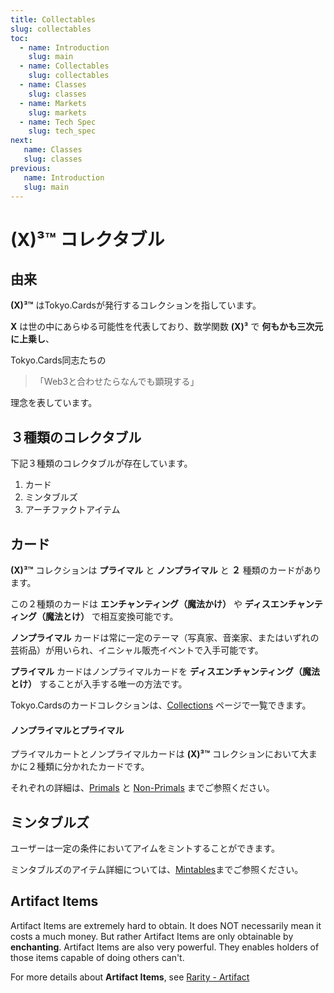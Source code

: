 ```yaml
---
title: Collectables
slug: collectables
toc:
  - name: Introduction
    slug: main 
  - name: Collectables 
    slug: collectables 
  - name: Classes 
    slug: classes 
  - name: Markets 
    slug: markets 
  - name: Tech Spec 
    slug: tech_spec 
next: 
   name: Classes 
   slug: classes 
previous: 
   name: Introduction 
   slug: main 
---
```


# __(X)³™__ コレクタブル

## 由来
__(X)³™__ はTokyo.Cardsが発行するコレクションを指しています。

__X__ は世の中にあらゆる可能性を代表しており、数学関数 __(X)³__ で __何もかも三次元に上乗し__、

Tokyo.Cards同志たちの 
>「Web3と合わせたらなんでも顕現する」

理念を表しています。


## ３種類のコレクタブル

下記３種類のコレクタブルが存在しています。

1. カード
2. ミンタブルズ
3. アーチファクトアイテム


## カード
__(X)³™__ コレクションは __プライマル__ と __ノンプライマル__ と __２__ 種類のカードがあります。

この２種類のカードは __エンチャンティング（魔法かけ）__ や __ディスエンチャンティング（魔法とけ）__ で相互変換可能です。

__ノンプライマル__ カードは常に一定のテーマ（写真家、音楽家、またはいずれの芸術品）が用いられ、イニシャル販売イベントで入手可能です。

__プライマル__ カードはノンプライマルカードを __ディスエンチャンティング（魔法とけ）__ することが入手する唯一の方法です。


Tokyo.Cardsのカードコレクションは、[Collections]() ページで一覧できます。


#### ノンプライマルとプライマル

プライマルカートとノンプライマルカードは __(X)³™__ コレクションにおいて大まかに２種類に分かれたカードです。

それぞれの詳細は、[Primals](#Primals) と [Non-Primals](#Non_primal) までご参照ください。

## ミンタブルズ
ユーザーは一定の条件においてアイムをミントすることができます。

ミンタブルズのアイテム詳細については、[Mintables](#mintable)までご参照ください。


## Artifact Items
Artifact Items are extremely hard to obtain. It does NOT necessarily mean it costs a much money. But rather Artifact Items are only obtainable by __enchanting__. Artifact Items are also very powerful. They enables holders of those items capable of doing others can't.

For more details about __Artifact Items__, see [Rarity - Artifact](#Artifact) 
